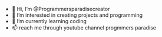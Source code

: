 - 👋 Hi, I’m @Programmersparadisecreator
- 👀 I’m interested in creating projects and programming
- 🌱 I’m currently learning coding
- 📫 reach me through youtube channel progmmers paradise
